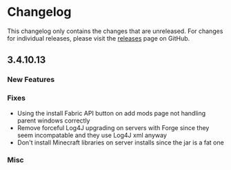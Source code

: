 # Changelog

This changelog only contains the changes that are unreleased. For changes for individual releases, please visit the
[releases](https://github.com/ATLauncher/ATLauncher/releases) page on GitHub.

## 3.4.10.13

### New Features

### Fixes
- Using the install Fabric API button on add mods page not handling parent windows correctly
- Remove forceful Log4J upgrading on servers with Forge since they seem incompatable and they use Log4J xml anyway
- Don't install Minecraft libraries on server installs since the jar is a fat one

### Misc
